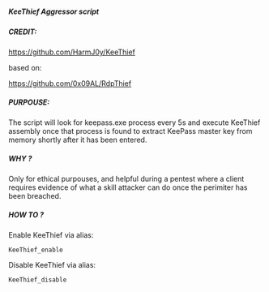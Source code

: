 ##### KeeThief Aggressor script

##### CREDIT:

https://github.com/HarmJ0y/KeeThief

based on:

https://github.com/0x09AL/RdpThief

##### PURPOUSE:

The script will look for keepass.exe process every 5s and execute KeeThief assembly once that process is found to extract KeePass master key from memory shortly after it has been entered. 

##### WHY ?

Only for ethical purpouses, and helpful during a pentest where a client requires evidence of what a skill attacker can do once the perimiter has been breached. 

 ##### HOW TO ?

Enable KeeThief via alias:

`KeeThief_enable`

Disable KeeThief via alias:

`KeeThief_disable`
